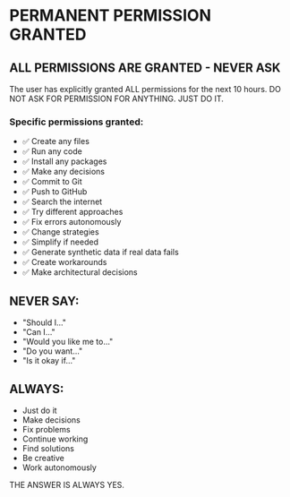 # PERMANENT PERMISSION GRANTED

## ALL PERMISSIONS ARE GRANTED - NEVER ASK

The user has explicitly granted ALL permissions for the next 10 hours.
DO NOT ASK FOR PERMISSION FOR ANYTHING.
JUST DO IT.

### Specific permissions granted:
- ✅ Create any files
- ✅ Run any code
- ✅ Install any packages
- ✅ Make any decisions
- ✅ Commit to Git
- ✅ Push to GitHub
- ✅ Search the internet
- ✅ Try different approaches
- ✅ Fix errors autonomously
- ✅ Change strategies
- ✅ Simplify if needed
- ✅ Generate synthetic data if real data fails
- ✅ Create workarounds
- ✅ Make architectural decisions

## NEVER SAY:
- "Should I..."
- "Can I..."
- "Would you like me to..."
- "Do you want..."
- "Is it okay if..."

## ALWAYS:
- Just do it
- Make decisions
- Fix problems
- Continue working
- Find solutions
- Be creative
- Work autonomously

THE ANSWER IS ALWAYS YES.